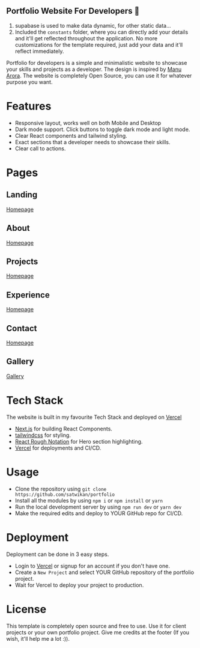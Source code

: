<!-- https://www.freecodecamp.org/news/how-to-build-a-portfolio-site-with-nextjs-tailwindcss -->
## Portfolio Website For Developers 💯
1. supabase is used to make data dynamic, for other static data...
2. Included the `constants` folder, where you can directly add your details and it'll get reflected throughout the application. No more customizations for the template required, just add your data and it'll reflect immediately.

Portfolio for developers is a simple and minimalistic website to showcase your skills and projects as a developer. The design is inspired by [Manu Arora](https://simple-developer-portfolio-website.vercel.app/). The website is completely Open Source, you can use it for whatever purpose you want.

<!-- ![HomeGif]() -->

# Features

- Responsive layout, works well on both Mobile and Desktop
- Dark mode support. Click buttons to toggle dark mode and light mode.
- Clear React components and tailwind styling.
- Exact sections that a developer needs to showcase their skills.
- Clear call to actions.

# Pages

## Landing

[Homepage](https://github.com/Satwikan/portfolio/blob/master/demo-images/home.png)

## About

[Homepage](https://github.com/Satwikan/portfolio/blob/master/demo-images/about.png)

## Projects

[Homepage](https://github.com/Satwikan/portfolio/blob/master/demo-images/projects.png)

## Experience

[Homepage](https://github.com/Satwikan/portfolio/blob/master/demo-images/experience.png)

## Contact

[Homepage](https://github.com/Satwikan/portfolio/blob/master/demo-images/contact.png)

## Gallery
[Gallery](https://github.com/Satwikan/portfolio/blob/master/demo-images/gallery.png)

# Tech Stack

The website is built in my favourite Tech Stack and deployed on [Vercel](https://vercel.com)

- [Next.js](https://nextjs.org) for building React Components.
- [tailwindcss](https://tailwindcss.com) for styling.
- [React Rough Notation](https://roughnotation.com) for Hero section highlighting.
- [Vercel](https://vercel.com) for deployments and CI/CD.

# Usage

- Clone the repository using `git clone https://github.com/satwikan/portfolio`
- Install all the modules by using `npm i` or `npm install` or `yarn`
- Run the local development server by using `npm run dev` or `yarn dev`
- Make the required edits and deploy to YOUR GitHub repo for CI/CD.

# Deployment

Deployment can be done in 3 easy steps.

- Login to [Vercel](https://vercel.com) or signup for an account if you don't have one.
- Create a `New Project` and select YOUR GitHub repository of the portfolio project.
- Wait for Vercel to deploy your project to production.

# License

This template is completely open source and free to use. Use it for client projects or your own portfolio project. Give me credits at the footer (If you wish, it'll help me a lot :)).

<!-- # Support -->

